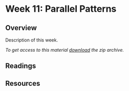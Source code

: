 # Week 11: Parallel Patterns

## Overview

Description of this week.

*To get access to this material [download][zip] the zip archive.*

[zip]: https://github.com/umass-cs-220/week-11-parallel/archive/master.zip

## Readings


## Resources

